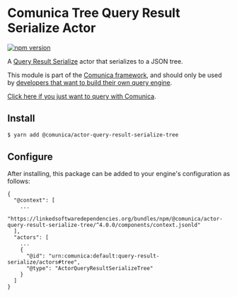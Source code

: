 # Comunica Tree Query Result Serialize Actor

[![npm version](https://badge.fury.io/js/%40comunica%2Factor-query-result-serialize-tree.svg)](https://www.npmjs.com/package/@comunica/actor-query-result-serialize-tree)

A [Query Result Serialize](https://github.com/comunica/comunica/tree/master/packages/bus-query-result-serialize) actor that serializes to a JSON tree.

This module is part of the [Comunica framework](https://github.com/comunica/comunica),
and should only be used by [developers that want to build their own query engine](https://comunica.dev/docs/modify/).

[Click here if you just want to query with Comunica](https://comunica.dev/docs/query/).

## Install

```bash
$ yarn add @comunica/actor-query-result-serialize-tree
```

## Configure

After installing, this package can be added to your engine's configuration as follows:
```text
{
  "@context": [
    ...
    "https://linkedsoftwaredependencies.org/bundles/npm/@comunica/actor-query-result-serialize-tree/^4.0.0/components/context.jsonld"
  ],
  "actors": [
    ...
    {
      "@id": "urn:comunica:default:query-result-serialize/actors#tree",
      "@type": "ActorQueryResultSerializeTree"
    }
  ]
}
```
